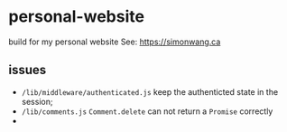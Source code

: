 # personal-website
build for my personal website
See: https://simonwang.ca


## issues
- `/lib/middleware/authenticated.js` keep the authenticted state in the session;
- `/lib/comments.js` `Comment.delete` can not return a `Promise` correctly
- 